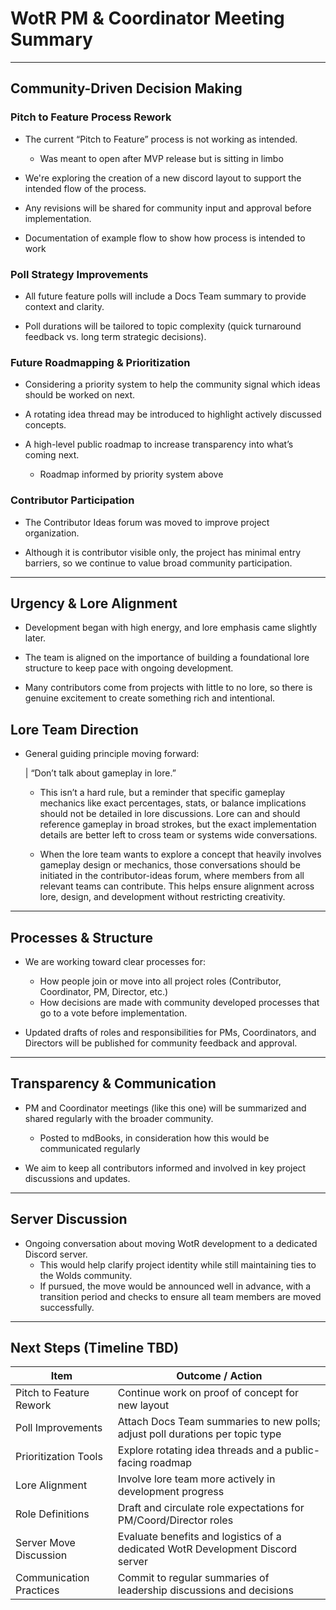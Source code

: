 # **WotR PM & Coordinator Meeting Summary**

---

## **Community-Driven Decision Making**

### **Pitch to Feature Process Rework**

* The current “Pitch to Feature” process is not working as intended.
    * Was meant to open after MVP release but is sitting in limbo
* We're exploring the creation of a new discord layout to support the intended flow of the process.

* Any revisions will be shared for community input and approval before implementation.

* Documentation of example flow to show how process is intended to work

### **Poll Strategy Improvements**

* All future feature polls will include a Docs Team summary to provide context and clarity.

* Poll durations will be tailored to topic complexity (quick turnaround feedback vs. long term strategic decisions).

### **Future Roadmapping & Prioritization**

* Considering a priority system to help the community signal which ideas should be worked on next.

* A rotating idea thread may be introduced to highlight actively discussed concepts.

* A high-level public roadmap to increase transparency into what’s coming next.
    * Roadmap informed by priority system above

### **Contributor Participation**

* The Contributor Ideas forum was moved to improve project organization.

* Although it is contributor visible only, the project has minimal entry barriers, so we continue to value broad community participation.

---

## **Urgency & Lore Alignment**

* Development began with high energy, and lore emphasis came slightly later.

* The team is aligned on the importance of building a foundational lore structure to keep pace with ongoing development.

* Many contributors come from projects with little to no lore, so there is genuine excitement to create something rich and intentional.

## **Lore Team Direction**

* General guiding principle moving forward:

  | “Don’t talk about gameplay in lore.”

    * This isn’t a hard rule, but a reminder that specific gameplay mechanics like exact percentages, stats, or balance implications should not be detailed in lore discussions. Lore can and should reference gameplay in broad strokes, but the exact implementation details are better left to cross team or systems wide conversations.

    * When the lore team wants to explore a concept that heavily involves gameplay design or mechanics, those conversations should be initiated in the contributor-ideas forum, where members from all relevant teams can contribute. This helps ensure alignment across lore, design, and development without restricting creativity.



---

## **Processes & Structure**

* We are working toward clear processes for:
    * How people join or move into all project roles (Contributor, Coordinator, PM, Director, etc.)
    * How decisions are made with community developed processes that go to a vote before implementation.

* Updated drafts of roles and responsibilities for PMs, Coordinators, and Directors will be published for community feedback and approval.

---

## **Transparency & Communication**

* PM and Coordinator meetings (like this one) will be summarized and shared regularly with the broader community.

    * Posted to mdBooks, in consideration how this would be communicated regularly
* We aim to keep all contributors informed and involved in key project discussions and updates.

---

## **Server Discussion**

* Ongoing conversation about moving WotR development to a dedicated Discord server.
    * This would help clarify project identity while still maintaining ties to the Wolds community.
    * If pursued, the move would be announced well in advance, with a transition period and checks to ensure all team members are moved successfully.

---

## **Next Steps (Timeline TBD)**

| Item | Outcome / Action |
| ----- | ----- |
| Pitch to Feature Rework | Continue work on proof of concept for new layout |
| Poll Improvements | Attach Docs Team summaries to new polls; adjust poll durations per topic type |
| Prioritization Tools | Explore rotating idea threads and a public-facing roadmap |
| Lore Alignment | Involve lore team more actively in development progress |
| Role Definitions | Draft and circulate role expectations for PM/Coord/Director roles |
| Server Move Discussion | Evaluate benefits and logistics of a dedicated WotR Development Discord server |
| Communication Practices | Commit to regular summaries of leadership discussions and decisions |

